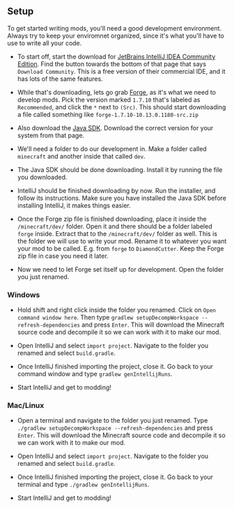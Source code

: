 ## Setup

To get started writing mods, you'll need a good development environment. Always try to keep your enviromnet organized, since it's what you'll have to use to write all your code.
 
* To start off, start the download for [JetBrains IntelliJ IDEA Community Edition](http://www.jetbrains.com/idea/). Find the button towards the bottom of that page that says `Download Community`. This is a free version of their commercial IDE, and it has lots of the same features.

* While that's downloading, lets go grab [Forge](http://www.minecraftforge.net/forum/index.php?action=files), as it's what we need to develop mods. Pick the version marked `1.7.10` that's labeled as `Recommended`, and click the `*` next to `(Src)`. This should start downloading a file called something like `forge-1.7.10-10.13.0.1180-src.zip`

* Also download the [Java SDK](http://www.oracle.com/technetwork/java/javase/downloads/jdk7-downloads-1880260.html). Download the correct version for your system from that page.

* We'll need a folder to do our development in. Make a folder called `minecraft` and another inside that called `dev`.

* The Java SDK should be done downloading. Install it by running the file you downloaded.

* IntelliJ should be finished downloading by now. Run the installer, and follow its instructions. Make sure you have installed the Java SDK before installing IntelliJ, it makes things easier.

* Once the Forge zip file is finished downloading, place it inside the `/minecraft/dev/` folder. Open it and there should be a folder labeled `forge` inside. Extract that to the `/minecraft/dev/` folder as well. This is the folder we will use to write your mod. Rename it to whatever you want your mod to be called. E.g. from `forge` to `DiamondCutter`. Keep the Forge zip file in case you need it later.

* Now we need to let Forge set itself up for development. Open the folder you just renamed. 

### Windows
* Hold shift and right click inside the folder you renamed. Click on `Open command window here`. Then type `gradlew setupDecompWorkspace --refresh-dependencies` and press `Enter`. This will download the Minecraft source code and decompile it so we can work with it to make our mod. 

* Open IntelliJ and select `import project`. Navigate to the folder you renamed and select `build.gradle`.

* Once IntelliJ finished importing the project, close it. Go back to your command window and type `gradlew genIntellijRuns`.

* Start IntelliJ and get to modding!

### Mac/Linux
* Open a terminal and navigate to the folder you just renamed. Type `./gradlew setupDecompWorkspace --refresh-dependencies` and press `Enter`. This will download the Minecraft source code and decompile it so we can work with it to make our mod. 

* Open IntelliJ and select `import project`. Navigate to the folder you renamed and select `build.gradle`.

* Once IntelliJ finished importing the project, close it. Go back to your terminal and type `./gradlew genIntellijRuns`.

* Start IntelliJ and get to modding!
